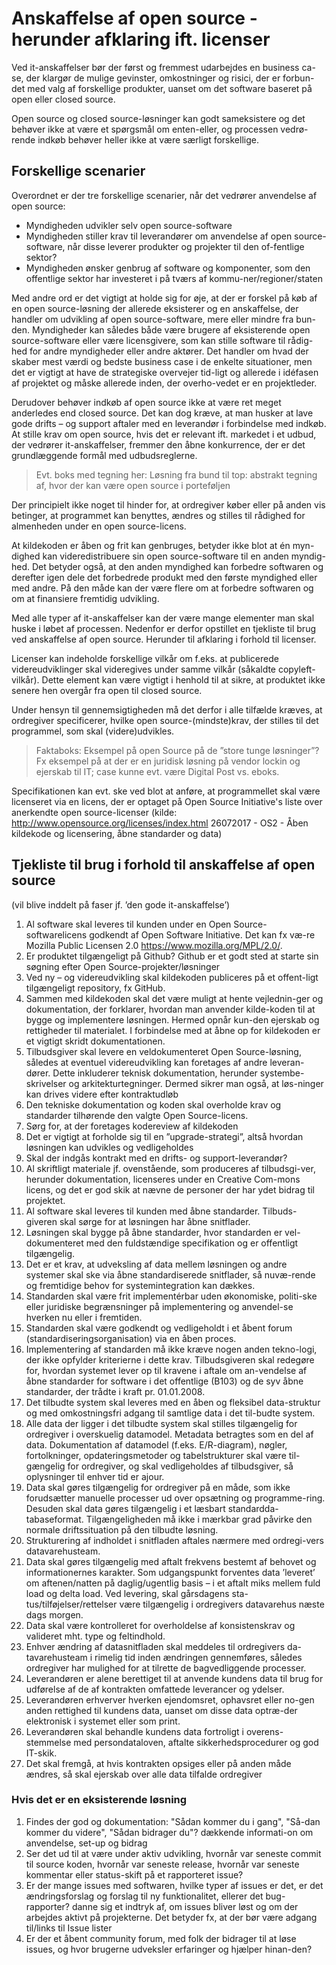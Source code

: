 # Anskaffelse af open source - herunder afklaring ift. licenser

Ved it-anskaffelser bør der først og fremmest udarbejdes en business ca-se, der klargør de mulige gevinster, omkostninger og risici, der er forbun-det med valg af forskellige produkter, uanset om det software baseret på open eller closed source. 

Open source og closed source-løsninger kan godt sameksistere og det behøver ikke at være et spørgsmål om enten-eller, og processen vedrø-rende indkøb behøver heller ikke at være særligt forskellige.

## Forskellige scenarier

Overordnet er der tre forskellige scenarier, når det vedrører anvendelse af open source:

  * Myndigheden udvikler selv open source-software 
  * Myndigheden stiller krav til leverandører om anvendelse af open source-software, når disse leverer produkter og projekter til den of-fentlige sektor?
  * Myndigheden ønsker genbrug af software og komponenter, som den offentlige sektor har investeret i på tværs af kommu-ner/regioner/staten

Med andre ord er det vigtigt at holde sig for øje, at der er forskel på køb af en open source-løsning der allerede eksisterer og en anskaffelse, der handler om udvikling af open source-software, mere eller mindre fra bun-den. Myndigheder kan således både være brugere af eksisterende open source-software eller være licensgivere, som kan stille software til rådig-hed for andre myndigheder eller andre aktører.
Det handler om hvad der skaber mest værdi og bedste business case i de enkelte situationer, men det er vigtigt at have de strategiske overvejer tid-ligt og allerede i idéfasen af projektet og måske allerede inden, der overho-vedet er en projektleder. 

Derudover behøver indkøb af open source ikke at være ret meget anderledes end closed source. Det kan dog kræve, at man husker at lave gode drifts – og support aftaler med en leverandør i forbindelse med indkøb. At stille krav om open source, hvis det er relevant ift. markedet i et udbud, der vedrører it-anskaffelser, fremmer den åbne konkurrence, der er det grundlæggende formål med udbudsreglerne. 

> Evt. boks med tegning her: Løsning fra bund til top: abstrakt tegning af, hvor der kan være open source i porteføljen 

Der principielt ikke noget til hinder for, at ordregiver køber eller på anden vis betinger, at programmet kan benyttes, ændres og stilles til rådighed for almenheden under en open source-licens. 

At kildekoden er åben og frit kan genbruges, betyder ikke blot at én myn-dighed kan videredistribuere sin open source-software til en anden myndig-hed. Det betyder også, at den anden myndighed kan forbedre softwaren og derefter igen dele det forbedrede produkt med den første myndighed eller med andre. På den måde kan der være flere om at forbedre softwaren og om at finansiere fremtidig udvikling.

Med alle typer af it-anskaffelser kan der være mange elementer man skal huske i løbet af processen. Nedenfor er derfor opstillet en tjekliste til brug ved anskaffelse af open source. Herunder til afklaring i forhold til licenser.  

Licenser kan indeholde forskellige vilkår om f.eks. at publicerede videreudviklinger skal videregives under samme vilkår (såkaldte copyleft-vilkår). Dette element kan være vigtigt i henhold til at sikre, at produktet ikke senere hen overgår fra open til closed source.

Under hensyn til gennemsigtigheden må det derfor i alle tilfælde kræves, at ordregiver specificerer, hvilke open source-(mindste)krav, der stilles til det programmel, som skal (videre)udvikles.

> Faktaboks: Eksempel på open Source på de ”store tunge løsninger”? Fx eksempel på at der er en juridisk løsning på vendor lockin og ejerskab til IT; case kunne evt. være Digital Post vs. eboks.

Specifikationen kan evt. ske ved blot at anføre, at programmellet skal være licenseret via en licens, der er optaget på Open Source Initiative's liste over anerkendte open source-licenser (kilde: http://www.opensource.org/licenses/index.html 26072017 - OS2 - Åben kildekode og licensering, åbne standarder og data)

## Tjekliste til brug i forhold til anskaffelse af open source 

(vil blive inddelt på faser jf. ’den gode it-anskaffelse’)

  1. Al software skal leveres til kunden under en Open Source-softwarelicens godkendt af Open Software Initiative. Det kan fx væ-re Mozilla Public Licensen 2.0 https://www.mozilla.org/MPL/2.0/.  
  2. Er produktet tilgængeligt på Github? Github er et godt sted at starte sin søgning efter Open Source-projekter/løsninger
  3. Ved ny – og videreudvikling skal kildekoden publiceres på et offent-ligt tilgængeligt repository, fx GitHub. 
  4. Sammen med kildekoden skal det være muligt at hente vejlednin-ger og dokumentation, der forklarer, hvordan man anvender kilde-koden til at bygge og implementere løsningen. Hermed opnår kun-den ejerskab og rettigheder til materialet. I forbindelse med at åbne op for kildekoden er et vigtigt skridt dokumentationen. 
  5. Tilbudsgiver skal levere en veldokumenteret Open Source-løsning, således at eventuel videreudvikling kan foretages af andre leveran-dører. Dette inkluderer teknisk dokumentation, herunder systembe-skrivelser og arkitekturtegninger. Dermed sikrer man også, at løs-ninger kan drives videre efter kontraktudløb
  6. Den tekniske dokumentation og koden skal overholde krav og standarder tilhørende den valgte Open Source-licens. 
  7. Sørg for, at der foretages kodereview af kildekoden
  8. Det er vigtigt at forholde sig til en ”upgrade-strategi”, altså hvordan løsningen kan udvikles og vedligeholdes 
  9. Skal der indgås kontrakt med en drifts- og support-leverandør? 
  10. Al skriftligt materiale jf. ovenstående, som produceres af tilbudsgi-ver, herunder dokumentation, licenseres under en Creative Com-mons licens, og det er god skik at nævne de personer der har ydet bidrag til projektet. 
  11. Al software skal leveres til kunden med åbne standarder. Tilbuds-giveren skal sørge for at løsningen har åbne snitflader. 
  12. Løsningen skal bygge på åbne standarder, hvor standarden er vel-dokumenteret med den fuldstændige specifikation og er offentligt tilgængelig. 
  13. Det er et krav, at udveksling af data mellem løsningen og andre systemer skal ske via åbne standardiserede snitflader, så nuvæ-rende og fremtidige behov for systemintegration kan dækkes.
  14. Standarden skal være frit implementérbar uden økonomiske, politi-ske eller juridiske begrænsninger på implementering og anvendel-se hverken nu eller i fremtiden. 
  15. Standarden skal være godkendt og vedligeholdt i et åbent forum (standardiseringsorganisation) via en åben proces. 
  16. Implementering af standarden må ikke kræve nogen anden tekno-logi, der ikke opfylder kriterierne i dette krav. Tilbudsgiveren skal redegøre for, hvordan systemet lever op til kravene i aftale om an-vendelse af åbne standarder for software i det offentlige (B103) og de syv åbne standarder, der trådte i kraft pr. 01.01.2008. 
  17. Det tilbudte system skal leveres med en åben og fleksibel data-struktur og med omkostningsfri adgang til samtlige data i det til-budte system. 
  18. Alle data der ligger i det tilbudte system skal stilles tilgængelig for ordregiver i overskuelig datamodel. Metadata betragtes som en del af data. Dokumentation af datamodel (f.eks. E/R-diagram), nøgler, fortolkninger, opdateringsmetoder og tabelstrukturer skal være til-gængelig for ordregiver, og skal vedligeholdes af tilbudsgiver, så oplysninger til enhver tid er ajour.
  19. Data skal gøres tilgængelig for ordregiver på en måde, som ikke forudsætter manuelle processer ud over opsætning og programme-ring. Desuden skal data gøres tilgængelig i et læsbart standardda-tabaseformat. Tilgængeligheden må ikke i mærkbar grad påvirke den normale driftssituation på den tilbudte løsning. 
  20. Strukturering af indholdet i snitfladen aftales nærmere med ordregi-vers datavarehusteam. 
  21. Data skal gøres tilgængelig med aftalt frekvens bestemt af behovet og informationernes karakter. Som udgangspunkt forventes data ’leveret’ om aftenen/natten på daglig/ugentlig basis – i et aftalt miks mellem fuld load og delta load. Ved levering, skal gårsdagens sta-tus/tilføjelser/rettelser være tilgængelig i ordregivers datavarehus næste dags morgen. 
  22. Data skal være kontrolleret for overholdelse af konsistenskrav og valideret mht. type og feltindhold. 
  23. Enhver ændring af datasnitfladen skal meddeles til ordregivers da-tavarehusteam i rimelig tid inden ændringen gennemføres, således ordregiver har mulighed for at tilrette de bagvedliggende processer. 
  24. Leverandøren er alene berettiget til at anvende kundens data til brug for udførelse af de af kontrakten omfattede leverancer og ydelser. 
  25. Leverandøren erhverver hverken ejendomsret, ophavsret eller no-gen anden rettighed til kundens data, uanset om disse data optræ-der elektronisk i systemet eller som print. 
  26. Leverandøren skal behandle kundens data fortroligt i overens-stemmelse med persondataloven, aftalte sikkerhedsprocedurer og god IT-skik. 
  27. Det skal fremgå, at hvis kontrakten opsiges eller på anden måde ændres, så skal ejerskab over alle data tilfalde ordregiver

### Hvis det er en eksisterende løsning

 1. Findes der god og dokumentation: "Sådan kommer du i gang", "Så-dan kommer du videre", "Sådan bidrager du"? dækkende informati-on om anvendelse, set-up og bidrag
 2. Ser det ud til at være under aktiv udvikling, hvornår var seneste commit til source koden, hvornår var seneste release, hvornår var seneste kommentar eller status-skift på et rapporteret issue?
 3. Er der mange issues med softwaren, hvilke typer af issues er det, er det ændringsforslag og forslag til ny funktionalitet, ellerer det bug-rapporter? danne sig et indtryk af, om issues bliver løst og om der arbejdes aktivt på projekterne. Det betyder fx, at der bør være adgang til/links til Issue lister
 4. Er der et åbent community forum, med folk der bidrager til at løse issues, og hvor brugerne udveksler erfaringer og hjælper hinan-den? 
